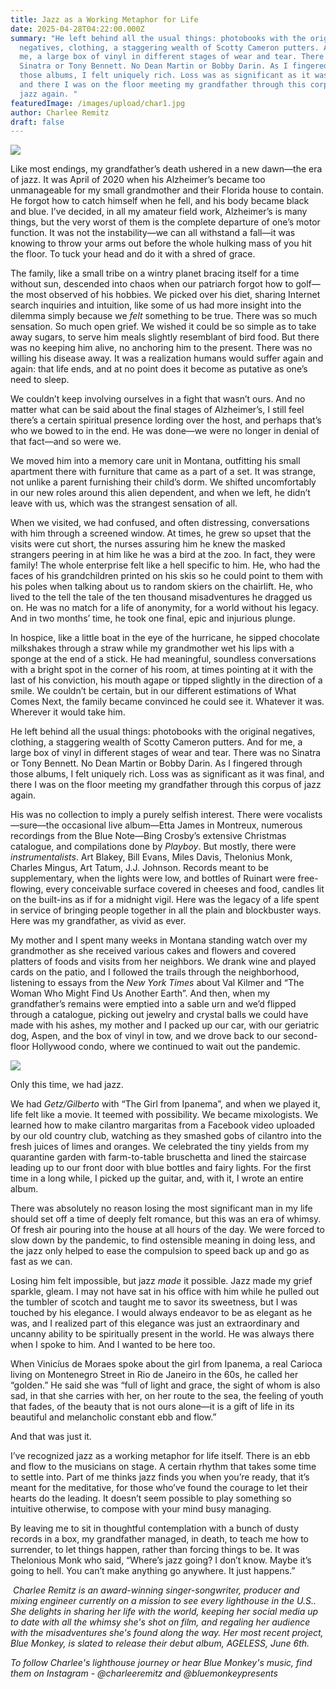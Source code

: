```yaml
---
title: Jazz as a Working Metaphor for Life
date: 2025-04-28T04:22:00.000Z
summary: "He left behind all the usual things: photobooks with the original
  negatives, clothing, a staggering wealth of Scotty Cameron putters. And for
  me, a large box of vinyl in different stages of wear and tear. There was no
  Sinatra or Tony Bennett. No Dean Martin or Bobby Darin. As I fingered through
  those albums, I felt uniquely rich. Loss was as significant as it was final,
  and there I was on the floor meeting my grandfather through this corpus of
  jazz again. "
featuredImage: /images/upload/char1.jpg
author: Charlee Remitz
draft: false
---
```

![](/images/upload/char1.jpg)

Like most endings, my grandfather’s death ushered in a new dawn—the era of jazz. It was April of 2020 when his Alzheimer’s became too unmanageable for my small grandmother and their Florida house to contain. He forgot how to catch himself when he fell, and his body became black and blue. I’ve decided, in all my amateur field work, Alzheimer’s is many things, but the very worst of them is the complete departure of one’s motor function. It was not the instability—we can all withstand a fall—it was knowing to throw your arms out before the whole hulking mass of you hit the floor. To tuck your head and do it with a shred of grace. 

The family, like a small tribe on a wintry planet bracing itself for a time without sun, descended into chaos when our patriarch forgot how to golf—the most observed of his hobbies. We picked over his diet, sharing Internet search inquiries and intuition, like some of us had more insight into the dilemma simply because we *felt* something to be true. There was so much sensation. So much open grief. We wished it could be so simple as to take away sugars, to serve him meals slightly resemblant of bird food. But there was no keeping him alive, no anchoring him to the present. There was no willing his disease away. It was a realization humans would suffer again and again: that life ends, and at no point does it become as putative as one’s need to sleep. 

We couldn’t keep involving ourselves in a fight that wasn’t ours. And no matter what can be said about the final stages of Alzheimer’s, I still feel there’s a certain spiritual presence lording over the host, and perhaps that’s who we bowed to in the end. He was done—we were no longer in denial of that fact—and so were we. 

We moved him into a memory care unit in Montana, outfitting his small apartment there with furniture that came as a part of a set. It was strange, not unlike a parent furnishing their child’s dorm. We shifted uncomfortably in our new roles around this alien dependent, and when we left, he didn’t leave with us, which was the strangest sensation of all. 

When we visited, we had confused, and often distressing, conversations with him through a screened window. At times, he grew so upset that the visits were cut short, the nurses assuring him he knew the masked strangers peering in at him like he was a bird at the zoo. In fact, they were family! The whole enterprise felt like a hell specific to him. He, who had the faces of his grandchildren printed on his skis so he could point to them with his poles when talking about us to random skiers on the chairlift. He, who lived to the tell the tale of the ten thousand misadventures he dragged us on. He was no match for a life of anonymity, for a world without his legacy. And in two months’ time, he took one final, epic and injurious plunge. 

In hospice, like a little boat in the eye of the hurricane, he sipped chocolate milkshakes through a straw while my grandmother wet his lips with a sponge at the end of a stick. He had meaningful, soundless conversations with a bright spot in the corner of his room, at times pointing at it with the last of his conviction, his mouth agape or tipped slightly in the direction of a smile. We couldn’t be certain, but in our different estimations of What Comes Next, the family became convinced he could see it. Whatever it was. Wherever it would take him. 

He left behind all the usual things: photobooks with the original negatives, clothing, a staggering wealth of Scotty Cameron putters. And for me, a large box of vinyl in different stages of wear and tear. There was no Sinatra or Tony Bennett. No Dean Martin or Bobby Darin. As I fingered through those albums, I felt uniquely rich. Loss was as significant as it was final, and there I was on the floor meeting my grandfather through this corpus of jazz again. 

His was no collection to imply a purely selfish interest. There were vocalists—sure—the occasional live album—Etta James in Montreux, numerous recordings from the Blue Note—Bing Crosby’s extensive Christmas catalogue, and compilations done by *Playboy*. But mostly, there were *instrumentalists*. Art Blakey, Bill Evans, Miles Davis, Thelonius Monk, Charles Mingus, Art Tatum, J.J. Johnson. Records meant to be supplementary, when the lights were low, and bottles of Ruinart were free-flowing, every conceivable surface covered in cheeses and food, candles lit on the built-ins as if for a midnight vigil. Here was the legacy of a life spent in service of bringing people together in all the plain and blockbuster ways. Here was my grandfather, as vivid as ever.

My mother and I spent many weeks in Montana standing watch over my grandmother as she received various cakes and flowers and covered platters of foods and visits from her neighbors. We drank wine and played cards on the patio, and I followed the trails through the neighborhood, listening to essays from the *New York Times* about Val Kilmer and “The Woman Who Might Find Us Another Earth”. And then, when my grandfather’s remains were emptied into a sable urn and we’d flipped through a catalogue, picking out jewelry and crystal balls we could have made with his ashes, my mother and I packed up our car, with our geriatric dog, Aspen, and the box of vinyl in tow, and we drove back to our second-floor Hollywood condo, where we continued to wait out the pandemic. 

![](/images/upload/char3.png)

Only this time, we had jazz. 

We had *Getz/Gilberto* with “The Girl from Ipanema”, and when we played it, life felt like a movie. It teemed with possibility. We became mixologists. We learned how to make cilantro margaritas from a Facebook video uploaded by our old country club, watching as they smashed gobs of cilantro into the fresh juices of limes and oranges. We celebrated the tiny yields from my quarantine garden with farm-to-table bruschetta and lined the staircase leading up to our front door with blue bottles and fairy lights. For the first time in a long while, I picked up the guitar, and, with it, I wrote an entire album.    

There was absolutely no reason losing the most significant man in my life should set off a time of deeply felt romance, but this was an era of whimsy. Of fresh air pouring into the house at all hours of the day. We were forced to slow down by the pandemic, to find ostensible meaning in doing less, and the jazz only helped to ease the compulsion to speed back up and go as fast as we can. 

Losing him felt impossible, but jazz *made* it possible. Jazz made my grief sparkle, gleam. I may not have sat in his office with him while he pulled out the tumbler of scotch and taught me to savor its sweetness, but I was touched by his elegance. I would always endeavor to be as elegant as he was, and I realized part of this elegance was just an extraordinary and uncanny ability to be spiritually present in the world. He was always there when I spoke to him. And I wanted to be here too. 

When Vinicíus de Moraes spoke about the girl from Ipanema, a real Carioca living on Montenegro Street in Rio de Janeiro in the 60s, he called her “golden.” He said she was “full of light and grace, the sight of whom is also sad, in that she carries with her, on her route to the sea, the feeling of youth that fades, of the beauty that is not ours alone—it is a gift of life in its beautiful and melancholic constant ebb and flow.” 

And that was just it. 

I’ve recognized jazz as a working metaphor for life itself. There is an ebb and flow to the musicians on stage. A certain rhythm that takes some time to settle into. Part of me thinks jazz finds you when you’re ready, that it’s meant for the meditative, for those who’ve found the courage to let their hearts do the leading. It doesn’t seem possible to play something so intuitive otherwise, to compose with your mind busy managing. 

By leaving me to sit in thoughtful contemplation with a bunch of dusty records in a box, my grandfather managed, in death, to teach me how to surrender, to let things happen, rather than forcing things to be. It was Thelonious Monk who said, “Where’s jazz going? I don’t know. Maybe it’s going to hell. You can’t make anything go anywhere. It just happens.” 



 *Charlee Remitz is an award-winning singer-songwriter, producer and mixing engineer currently on a mission to see every lighthouse in the U.S.. She delights in sharing her life with the world, keeping her social media up to date with all the whimsy she's shot on film, and regaling her audience with the misadventures she's found along the way. Her most recent project, Blue Monkey, is slated to release their debut album, AGELESS, June 6th.*

*To follow Charlee's lighthouse journey or hear Blue Monkey's music, find them on Instagram - @charleeremitz and @bluemonkeypresents*
